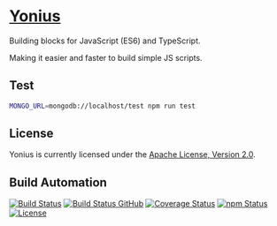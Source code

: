 # [Yonius](http://yonius.hive.pt)

Building blocks for JavaScript (ES6) and TypeScript.

Making it easier and faster to build simple JS scripts.

## Test

```bash
MONGO_URL=mongodb://localhost/test npm run test
```

## License

Yonius is currently licensed under the [Apache License, Version 2.0](http://www.apache.org/licenses/).

## Build Automation

[![Build Status](https://app.travis-ci.com/hivesolutions/yonius.svg?branch=master)](https://travis-ci.com/github/hivesolutions/yonius)
[![Build Status GitHub](https://github.com/hivesolutions/yonius/workflows/Main%20Workflow/badge.svg)](https://github.com/hivesolutions/yonius/actions)
[![Coverage Status](https://coveralls.io/repos/hivesolutions/yonius/badge.svg?branch=master)](https://coveralls.io/r/hivesolutions/yonius?branch=master)
[![npm Status](https://img.shields.io/npm/v/yonius.svg)](https://www.npmjs.com/package/yonius)
[![License](https://img.shields.io/badge/license-Apache%202.0-blue.svg)](https://www.apache.org/licenses/)
